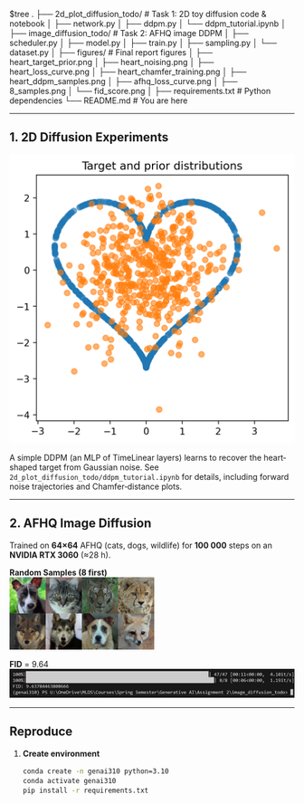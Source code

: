 $tree
.
├── 2d_plot_diffusion_todo/ # Task 1: 2D toy diffusion code & notebook
│ ├── network.py
│ ├── ddpm.py
│ └── ddpm_tutorial.ipynb
│
├── image_diffusion_todo/ # Task 2: AFHQ image DDPM
│ ├── scheduler.py
│ ├── model.py
│ ├── train.py
│ ├── sampling.py
│ └── dataset.py
│
├── figures/ # Final report figures
│ ├── heart_target_prior.png
│ ├── heart_noising.png
│ ├── heart_loss_curve.png
│ ├── heart_chamfer_training.png
│ ├── heart_ddpm_samples.png
│ ├── afhq_loss_curve.png
│ ├── 8_samples.png
│ └── fid_score.png
│
├── requirements.txt # Python dependencies
└── README.md # You are here


---

## 1. 2D Diffusion Experiments

![Target vs Prior](2d_plot_diffusion_todo/figures/heart_target_prior.png)

A simple DDPM (an MLP of TimeLinear layers) learns to recover the heart‐shaped target from Gaussian noise.  See `2d_plot_diffusion_todo/ddpm_tutorial.ipynb` for details, including forward noise trajectories and Chamfer‐distance plots.

---

## 2. AFHQ Image Diffusion

Trained on **64×64** AFHQ (cats, dogs, wildlife) for **100 000** steps on an **NVIDIA RTX 3060** (≈28 h).


**Random Samples (8 first)**  
![AFHQ Samples](image_diffusion_todo/results/8_final_samples/8_samples.png)

**FID** = 9.64  
![FID Score](image_diffusion_todo/results/8_final_samples/fid_score.png)

---

## Reproduce

1. **Create environment**  
   ```bash
   conda create -n genai310 python=3.10
   conda activate genai310
   pip install -r requirements.txt
